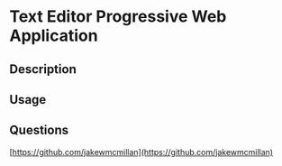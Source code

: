 # Text Editor Progressive Web Application

## Description

## Usage

## Questions
[https://github.com/jakewmcmillan](https://github.com/jakewmcmillan)